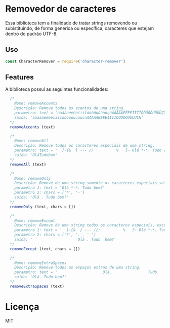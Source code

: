 # Removedor de caracteres

Essa biblioteca tem a finalidade de tratar strings removendo ou subistituindo, de forma genérica ou específica, caracteres que estejam dentro do padrão UTF-8.

## Uso

```javascript
const CharacterRemover = require('character-remover') 
```

## Features

A biblioteca possui as seguintes funcionalidades:

```javascript
  /*
    Nome: removeAccents
    Descrição: Remove todos os acentos de uma string.
    parametro: text = 'áàâãäéèêëíìïîóòôõöúûùüçñÁÀÂÃÄÉÊÈËÍÌÏÎÓÒÔÕÖÚÛÙÜÇÑ'
    saída: 'aaaaaeeeeiiiiooooouuuucnAAAAAEEEEIIIIOOOOOUUUUCN'
  */
  removeAccents (text)

  /*
    Nome: removeAll
    Descrição: Remove todos os caracteres especiais de uma string.
    parametro: text = '  ]-{&  } --- //          %   [~ Olá *-*. Tudo {[ bem?'
    saída: 'OláTudobem'
  */
  removeAll (text)

  /*
    Nome: removeOnly
    Descrição: Remove de uma string somente os caracteres especiais selecionados.
    parametro 1: text = 'Olá *-*. Tudo bem?'
    parametro 2: chars = ['*', '-']
    saída: 'Olá . Tudo bem?'
  */
  removeOnly (text, chars = [])

  /*
    Nome: removeExcept
    Descrição: Remove de uma string todos os caracteres especiais, exceto os selecionados.
    parametro 1: text = '  ]-{&  } --- //;          %   [~ Olá *-*. Tudo {[ bem?'
    parametro 2: chars = ['?', '.', ' ']
    saída: '                    Olá . Tudo  bem?'
  */
  removeExcept (text, chars = [])

  /*
    Nome: removeExtraSpaces
    Descrição: Remove todos os espaços extras de uma string.
    parametro: text = '                    Olá.                Tudo      bem?'
    saída: 'Olá. Tudo bem?'
  */
  removeExtraSpaces (text)
```

# Licença

MIT
